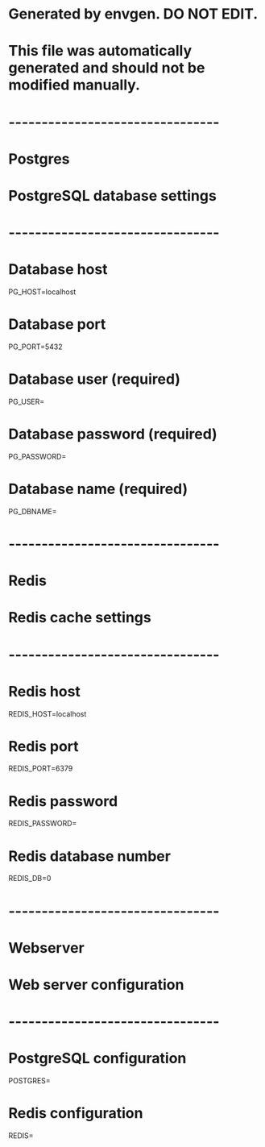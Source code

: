 # Generated by envgen. DO NOT EDIT.
# This file was automatically generated and should not be modified manually.

# --------------------------------
# Postgres
# PostgreSQL database settings
# --------------------------------

# Database host
PG_HOST=localhost

# Database port
PG_PORT=5432

# Database user (required)
PG_USER=

# Database password (required)
PG_PASSWORD=

# Database name (required)
PG_DBNAME=

# --------------------------------
# Redis
# Redis cache settings
# --------------------------------

# Redis host
REDIS_HOST=localhost

# Redis port
REDIS_PORT=6379

# Redis password
REDIS_PASSWORD=

# Redis database number
REDIS_DB=0

# --------------------------------
# Webserver
# Web server configuration
# --------------------------------

# PostgreSQL configuration
POSTGRES=

# Redis configuration
REDIS=